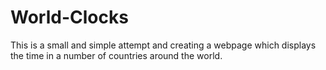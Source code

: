 # World-Clocks
This is a small and simple attempt and creating a webpage which displays the time in a number of countries around the world.
